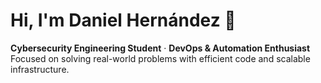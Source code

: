 # Hi, I'm Daniel Hernández 👋

**Cybersecurity Engineering Student** · **DevOps & Automation Enthusiast**  
Focused on solving real-world problems with efficient code and scalable infrastructure.
